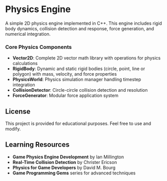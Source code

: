# Physics Engine

A simple 2D physics engine implemented in C++. This engine includes rigid body dynamics, 
collision detection and response, force generation, and numerical integration.

### Core Physics Components
- **Vector2D**: Complete 2D vector math library with operations for physics calculations
- **RigidBody**: Dynamic and static rigid bodies (circle, point, line or polygon) with mass, velocity, and force properties
- **PhysicsWorld**: Physics simulation manager handling timestep integration
- **CollisionDetector**: Circle-circle collision detection and resolution
- **ForceGenerator**: Modular force application system


## License

This project is provided for educational purposes. Feel free to use and modify.

## Learning Resources

- **Game Physics Engine Development** by Ian Millington
- **Real-Time Collision Detection** by Christer Ericson
- **Physics for Game Developers** by David M. Bourg
- **Game Programming Gems** series for advanced techniques
